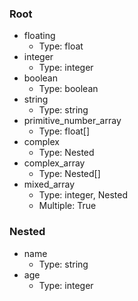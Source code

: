 ### Root

- floating
  - Type: float
- integer
  - Type: integer
- boolean
  - Type: boolean
- string
  - Type: string
- primitive_number_array
  - Type: float[]
- complex
  - Type: Nested
- complex_array
  - Type: Nested[]
- mixed_array
  - Type: integer, Nested
  - Multiple: True


### Nested

- name
  - Type: string
- age
  - Type: integer
